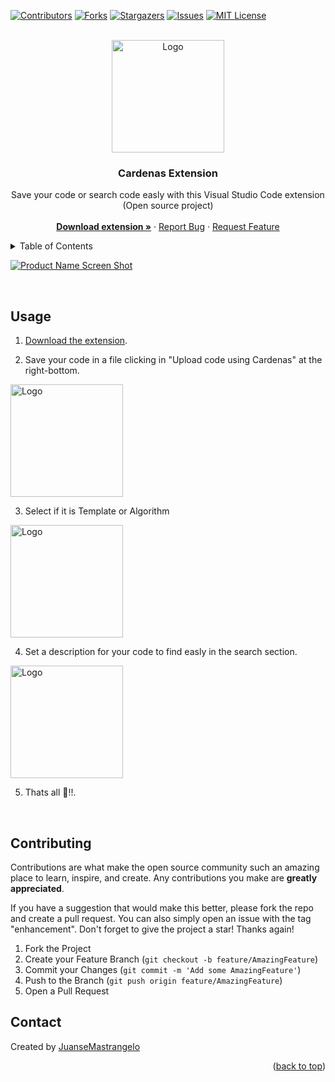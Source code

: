 <div id="top"></div>



<!-- PROJECT SHIELDS -->
<!--
*** I'm using markdown "reference style" links for readability.
*** Reference links are enclosed in brackets [ ] instead of parentheses ( ).
*** See the bottom of this document for the declaration of the reference variables
*** for contributors-url, forks-url, etc. This is an optional, concise syntax you may use.
*** https://www.markdownguide.org/basic-syntax/#reference-style-links
-->
[![Contributors][contributors-shield]][contributors-url]
[![Forks][forks-shield]][forks-url]
[![Stargazers][stars-shield]][stars-url]
[![Issues][issues-shield]][issues-url]
[![MIT License][license-shield]][license-url]


<!-- PROJECT LOGO -->
<br />
<div align="center">
  <a href="https://github.com/CardenasExtension/cardenas-client">
    <img src="https://i.ibb.co/q9v025b/Untitled.png" alt="Logo" height="180">
  </a>

  <h3 align="center">Cardenas Extension</h3>

  <p align="center">
    Save your code or search code easly with this Visual Studio Code extension
    <br />
    (Open source project)
    <br />
    <br />
    <a href="https://marketplace.visualstudio.com/items?itemName=juansemastrangelo.cardenas" target="_blank"><strong>Download extension »</strong></a>
    ·
    <a href="https://github.com/CardenasExtension/cardenas-client/issues" target="_blank">Report Bug</a>
    ·
    <a href="https://github.com/CardenasExtension/cardenas-client/issues" target="_blank">Request Feature</a>
  </p>
</div>



<!-- TABLE OF CONTENTS -->
<details>
  <summary>Table of Contents</summary>
  <ol>
    <li><a href="#usage">Usage</a></li>
    <li><a href="#contact">Contact</a></li>
    <li><a href="#acknowledgments">Acknowledgments</a></li>
  </ol>
</details>

[![Product Name Screen Shot][product-screenshot]](https://example.com)

<br />

<!-- Usage -->
## Usage

1. [Download the extension](https://marketplace.visualstudio.com/items?itemName=juansemastrangelo.cardenas).

2. Save your code in a file clicking in "Upload code using Cardenas" at the right-bottom.
<img src="https://i.ibb.co/vkPkhSk/Captura-de-pantalla-2022-02-10-135546.png" alt="Logo" height="180">

3. Select if it is Template or Algorithm
<img src="https://i.ibb.co/8jCqJhV/screenshot.png" alt="Logo" height="180">

4. Set a description for your code to find easly in the search section.
<img src="https://i.ibb.co/tcVGsd6/screenshot.png" alt="Logo" height="180">

5. Thats all 🎉!!. 
<br />

<!-- CONTRIBUTING -->
## Contributing

Contributions are what make the open source community such an amazing place to learn, inspire, and create. Any contributions you make are **greatly appreciated**.

If you have a suggestion that would make this better, please fork the repo and create a pull request. You can also simply open an issue with the tag "enhancement".
Don't forget to give the project a star! Thanks again!

1. Fork the Project
2. Create your Feature Branch (`git checkout -b feature/AmazingFeature`)
3. Commit your Changes (`git commit -m 'Add some AmazingFeature'`)
4. Push to the Branch (`git push origin feature/AmazingFeature`)
5. Open a Pull Request


<!-- CONTACT -->
## Contact
Created by [JuanseMastrangelo](https://github.com/JuanseMastrangelo)
<p align="right">(<a href="#top">back to top</a>)</p>


<!-- MARKDOWN LINKS & IMAGES -->
<!-- https://www.markdownguide.org/basic-syntax/#reference-style-links -->
[contributors-shield]: https://img.shields.io/github/contributors/CardenasExtension/cardenas-client.svg?style=for-the-badge
[contributors-url]: https://github.com/CardenasExtension/cardenas-client/graphs/contributors
[forks-shield]: https://img.shields.io/github/forks/CardenasExtension/cardenas-client.svg?style=for-the-badge
[forks-url]: https://github.com/CardenasExtension/cardenas-client/network/members
[stars-shield]: https://img.shields.io/github/stars/CardenasExtension/cardenas-client.svg?style=for-the-badge
[stars-url]: https://github.com/CardenasExtension/cardenas-client/stargazers
[issues-shield]: https://img.shields.io/github/issues/CardenasExtension/cardenas-client.svg?style=for-the-badge
[issues-url]: https://github.com/CardenasExtension/cardenas-client/issues
[license-shield]: https://img.shields.io/github/license/CardenasExtension/cardenas-client.svg?style=for-the-badge
[license-url]: https://github.com/CardenasExtension/cardenas-client/blob/master/LICENSE.txt
[product-screenshot]: https://i.ibb.co/FYNfQMy/Cardenas-vs-Code-extension.png
